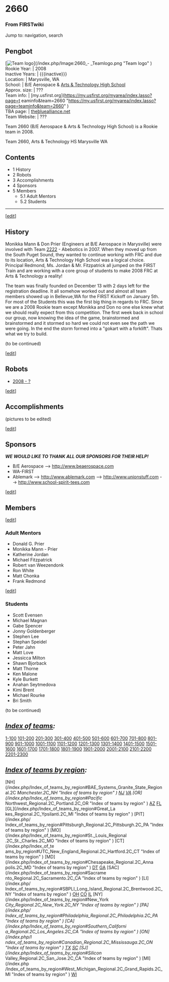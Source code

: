 # 2660

### From FIRSTwiki

Jump to: navigation, search

Pengbot  
---  
[![Team logo](/media/0/03/2660_-_Teamlogo.png)](/index.php/Image:2660_-
_Teamlogo.png "Team logo" )  
Rookie Year: | 2008  
Inactive Years: | {{{inactive}}}  
Location: | Marysville, WA  
School: | B/E Aerospace &amp; [Arts &amp; Technology High
School](http://www.msvl.k12.wa.us/secondary/A&T/index.asp
"http://www.msvl.k12.wa.us/secondary/A&T/index.asp" )  
Approx. size: | ???  
Team info: | [my.usfirst.org](https://my.usfirst.org/myarea/index.lasso?page=t
eaminfo&team=2660
"https://my.usfirst.org/myarea/index.lasso?page=teaminfo&team=2660" )  
TBA page: |
[thebluealliance.net](http://www.thebluealliance.net/tbatv/team.php?team=2660
"http://www.thebluealliance.net/tbatv/team.php?team=2660" )  
Team Website: | ???  
  
  
Team 2660 (B/E Aerospace &amp; Arts &amp; Technology High School) is a Rookie
team in 2008.

Team 2660, Arts &amp; Technology HS Marysville WA

## Contents

  * 1 History
  * 2 Robots
  * 3 Accomplishments
  * 4 Sponsors
  * 5 Members
    * 5.1 Adult Mentors
    * 5.2 Students  
---  
  
[[edit](/index.php?title=2660&action=edit&section=1 "Edit section: History" )]

## History

Monikka Mann &amp; Don Prier (Engineers at B/E Aerospace in Marysville) were
involved with Team [2222](/index.php/2222 "2222" ) \- Abebotics in 2007. When
they moved up from the South Puget Sound, they wanted to continue working with
FRC and due to its location, Arts &amp; Technology High School was a logical
choice. Principal Redmond, Ms. Jordan &amp; Mr. Fitzpatrick all jumped on the
FIRST Train and are working with a core group of students to make 2008 FRC at
Arts &amp; Technology a reality!

The team was finally founded on December 13 with 2 days left for the
registration deadline. It all somehow worked out and almost all team members
showed up in Bellevue,WA for the FIRST Kickoff on January 5th. For most of the
Students this was the first big thing in regards to FRC. Since we are a 2008
Rookie team except Monikka and Don no one else knew what we should really
expect from this competition. The first week back in school our group, now
knowing the idea of the game, brainstormed and brainstormed and it stormed so
hard we could not even see the path we were going. In the end the storm formed
into a "gokart with a forklift". Thats what we try to build.

(to be continued)

  

[[edit](/index.php?title=2660&action=edit&section=2 "Edit section: Robots" )]

## Robots

  * [2008 - ?](/index.php?title=2260_in_2008&action=edit "2260 in 2008" )

[[edit](/index.php?title=2660&action=edit&section=3 "Edit section:
Accomplishments" )]

## Accomplishments

(pictures to be edited)

[[edit](/index.php?title=2660&action=edit&section=4 "Edit section: Sponsors"
)]

## Sponsors

_**WE WOULD LIKE TO THANK ALL OUR SPONSORS FOR THEIR HELP!**_

  * B/E Aerospace --> <http://www.beaerospace.com>
  * WA-FIRST 
  * Ablemark --> <http://www.ablemark.com> \--> <http://www.unionstuff.com> \--> <http://www.school-spirit-tees.com>

  

[[edit](/index.php?title=2660&action=edit&section=5 "Edit section: Members" )]

## Members

[[edit](/index.php?title=2660&action=edit&section=6 "Edit section: Adult
Mentors" )]

### Adult Mentors

  * Donald G. Prier 
  * Monikka Mann - Prier 
  * Katherine Jordan 
  * Michael Fitzpatrick 
  * Robert van Weezendonk 
  * Ron White 
  * Matt Chonka 
  * Frank Redmond 

[[edit](/index.php?title=2660&action=edit&section=7 "Edit section: Students"
)]

### Students

  * Scott Evensen 
  * Michael Magnan 
  * Gabe Spencer 
  * Jonny Goldenberger 
  * Stephen Lee 
  * Stephan Speidel 
  * Peter Jahn 
  * Matt Love 
  * Jessicca Milton 
  * Shawn Bjorback 
  * Matt Thorne 
  * Ken Malone 
  * Kyle Burkett 
  * Anahan Seytmedova 
  * Kimi Brent 
  * Michael Rourke 
  * Bri Smith 

(to be continued)

_[Index of teams](/index.php/Index_of_teams "Index of teams" ):_  
---  
  
[1-100](/index.php/Index_of_teams#1-100 "Index of teams" )
[101-200](/index.php/Index_of_teams#101-200 "Index of teams" )
[201-300](/index.php/Index_of_teams#201-300 "Index of teams" )
[301-400](/index.php/Index_of_teams#301-400 "Index of teams" )
[401-500](/index.php/Index_of_teams#401-500 "Index of teams" )
[501-600](/index.php/Index_of_teams#501-600 "Index of teams" )
[601-700](/index.php/Index_of_teams#601-700 "Index of teams" )
[701-800](/index.php/Index_of_teams#701-800 "Index of teams" )
[801-900](/index.php/Index_of_teams#801-900 "Index of teams" )
[901-1000](/index.php/Index_of_teams#901-1000 "Index of teams" )
[1001-1100](/index.php/Index_of_teams#1001-1100 "Index of teams" )
[1101-1200](/index.php/Index_of_teams#1101-1200 "Index of teams" )
[1201-1300](/index.php/Index_of_teams#1201-1300 "Index of teams" )
[1301-1400](/index.php/Index_of_teams#1301-1400 "Index of teams" )
[1401-1500](/index.php/Index_of_teams#1401-1500 "Index of teams" )
[1501-1600](/index.php/Index_of_teams#1501-1600 "Index of teams" )
[1601-1700](/index.php/Index_of_teams#1601-1700 "Index of teams" )
[1701-1800](/index.php/Index_of_teams#1701-1800 "Index of teams" )
[1801-1900](/index.php/Index_of_teams#1801-1900 "Index of teams" )
[1901-2000](/index.php/Index_of_teams#1901-2000 "Index of teams" )
[2001-2100](/index.php/Index_of_teams#2001-2100 "Index of teams" )
[2101-2200](/index.php/Index_of_teams#2101-2200 "Index of teams" )
[2201-2300](/index.php/Index_of_teams#2201-2300 "Index of teams" )  
  
  

_[Index of teams by region](/index.php/Index_of_teams_by_region "Index of
teams by region" ):_  
---  
  
[NH](/index.php/Index_of_teams_by_region#BAE_Systems_Granite_State_Regional.2C
_Manchester.2C_NH "Index of teams by region" )
[NJ](/index.php/Index_of_teams_by_region#New_Jersey_Regional.2C_Trenton.2C_NJ
"Index of teams by region" )
[VA](/index.php/Index_of_teams_by_region#NASA.2FVCU_Regional.2C_Richmond.2C_VA
"Index of teams by region" ) [OR](/index.php/Index_of_teams_by_region#Pacific_
Northwest_Regional.2C_Portland.2C_OR "Index of teams by region" )
[AZ](/index.php/Index_of_teams_by_region#Arizona_Regional.2C_Phoenix.2C_AZ
"Index of teams by region" )
[FL](/index.php/Index_of_teams_by_region#Florida_Regional.2C_Orlando.2C_FL
"Index of teams by region" ) [GL](/index.php/Index_of_teams_by_region#Great_La
kes_Regional.2C_Ypsilanti.2C_MI "Index of teams by region" ) [PIT](/index.php/
Index_of_teams_by_region#Pittsburgh_Regional.2C_Pittsburgh.2C_PA "Index of
teams by region" ) [MO](/index.php/Index_of_teams_by_region#St._Louis_Regional
.2C_St._Charles.2C_MO "Index of teams by region" ) [CT](/index.php/Index_of_te
ams_by_region#UTC_New_England_Regional.2C_Hartford.2C_CT "Index of teams by
region" ) [MD](/index.php/Index_of_teams_by_region#Chesapeake_Regional.2C_Anna
polis.2C_MD "Index of teams by region" )
[DT](/index.php/Index_of_teams_by_region#Detroit_Regional.2C_Detroit.2C_MI
"Index of teams by region" )
[GA](/index.php/Index_of_teams_by_region#Peachtree_Regional.2C_Duluth.2C_GA
"Index of teams by region" ) [SAC](/index.php/Index_of_teams_by_region#Sacrame
nto_Regional.2C_Sacramento.2C_CA "Index of teams by region" ) [LI](/index.php/
Index_of_teams_by_region#SBPLI_Long_Island_Regional.2C_Brentwood.2C_NY "Index
of teams by region" )
[OH](/index.php/Index_of_teams_by_region#Buckeye_Regional.2C_Cleveland.2C_OH
"Index of teams by region" )
[CO](/index.php/Index_of_teams_by_region#Colorado_Regional.2C_Denver.2C_CO
"Index of teams by region" )
[IL](/index.php/Index_of_teams_by_region#Midwest_Regional.2C_Evanston.2C_IL
"Index of teams by region" ) [NY](/index.php/Index_of_teams_by_region#New_York
_City_Regional.2C_New_York.2C_NY "Index of teams by region" ) [PA](/index.php/
Index_of_teams_by_region#Philadelphia_Regional.2C_Philadelphia.2C_PA "Index of
teams by region" ) [CA](/index.php/Index_of_teams_by_region#Southern_Californi
a_Regional.2C_Los_Angeles.2C_CA "Index of teams by region" ) [ON](/index.php/I
ndex_of_teams_by_region#Canadian_Regional.2C_Mississauga.2C_ON "Index of teams
by region" )
[TX](/index.php/Index_of_teams_by_region#Lone_Star_Regional.2C_Houston.2C_TX
"Index of teams by region" )
[SC](/index.php/Index_of_teams_by_region#Palmetto_Regional.2C_Columbia.2C_SC
"Index of teams by region" ) [SJ](/index.php/Index_of_teams_by_region#Silicon_
Valley_Regional.2C_San_Jose.2C_CA "Index of teams by region" ) [MI](/index.php
/Index_of_teams_by_region#West_Michigan_Regional.2C_Grand_Rapids.2C_MI "Index
of teams by region" )
[WI](/index.php/Index_of_teams_by_region#Wisconsin_Regional.2C_Milwaukee.2C_WI
"Index of teams by region" )  
  
  

